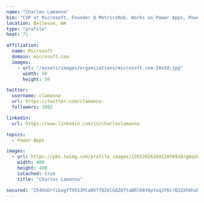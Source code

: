 ```yaml
---
name: "Charles Lamanna"
bio: "CVP at Microsoft, Founder @ MetricsHub. Works on Power Apps, Power Automate, Power Virtual Agent, Common Data Service and Dynamics 365."
location: Bellevue, WA
type: "profile"
heat: 71

affiliation:
  name: Microsoft
  domain: microsoft.com
  images:
    - url: "/assets/images/organizations/microsoft.com-50x50.jpg"
      width: 50
      height: 50

twitter:
  username: clamanna
  url: https://twitter.com/clamanna
  followers: 3802

linkedin:
  url: https://www.linkedin.com/in/charleslamanna

topics:
  - Power Apps

images:
  - url: https://pbs.twimg.com/profile_images/1263202626922876928/g6qGbHZ-_400x400.jpg
    width: 400
    height: 400
    isCached: true
    title: "Charles Lamanna"

secured: "254XxDrYibxgYTX5S3PCaDVTfQZXlGAZQ7taDRlK8Y6pYoqJY6CrB3ZXh6hvD5hkyM6+jBOgRyORV4M4IW1qQ5UcIguuGpyT2OiWQR+gQu0dfhWfuuZ9dszcGTRlKLN16NDOsa/0vWRXMTy8STwvkBs4Da6ltpERhuNwBb860RGn37aWMZAIArhja4iKayXo/mfjy8IPlsM8eLTwhVOvZyQ66UyOx61cHyhcdCA3XltwX0cJb26gxBZwbGcKYkFMJqSsDiIb9ytihV8Eur51ngMwGnE+fncm6wSDs1n0bAoI55QYaNZD+ndBlOerMS/yknkmAN5/XnsteLFegsyenLdT/XNOlQx0eMbEN9O0tK2gce425lDaAJZttToMeIG4343vnnLFF60c8DZqzIst6DzuajkeT+A6vJ7r1ZaX4Tc=;3JUKilbVh/bLGSDbUezVvw=="
---
```


